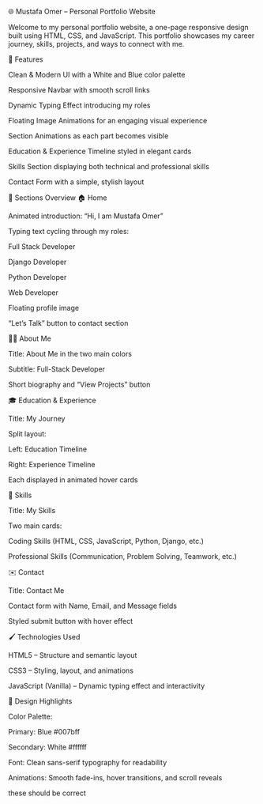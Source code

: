 🌐 Mustafa Omer – Personal Portfolio Website

Welcome to my personal portfolio website, a one-page responsive design built using HTML, CSS, and JavaScript.
This portfolio showcases my career journey, skills, projects, and ways to connect with me.

🚀 Features

Clean & Modern UI with a White and Blue color palette

Responsive Navbar with smooth scroll links

Dynamic Typing Effect introducing my roles

Floating Image Animations for an engaging visual experience

Section Animations as each part becomes visible

Education & Experience Timeline styled in elegant cards

Skills Section displaying both technical and professional skills

Contact Form with a simple, stylish layout

🧩 Sections Overview
🏠 Home

Animated introduction: “Hi, I am Mustafa Omer”

Typing text cycling through my roles:

Full Stack Developer

Django Developer

Python Developer

Web Developer

Floating profile image

“Let’s Talk” button to contact section

👨‍💻 About Me

Title: About Me in the two main colors

Subtitle: Full-Stack Developer

Short biography and “View Projects” button

🎓 Education & Experience

Title: My Journey

Split layout:

Left: Education Timeline

Right: Experience Timeline

Each displayed in animated hover cards

🧠 Skills

Title: My Skills

Two main cards:

Coding Skills (HTML, CSS, JavaScript, Python, Django, etc.)

Professional Skills (Communication, Problem Solving, Teamwork, etc.)

✉️ Contact

Title: Contact Me

Contact form with Name, Email, and Message fields

Styled submit button with hover effect

🖌️ Technologies Used

HTML5 – Structure and semantic layout

CSS3 – Styling, layout, and animations

JavaScript (Vanilla) – Dynamic typing effect and interactivity

🎨 Design Highlights

Color Palette:

Primary: Blue #007bff

Secondary: White #ffffff

Font: Clean sans-serif typography for readability

Animations: Smooth fade-ins, hover transitions, and scroll reveals


these should be correct
